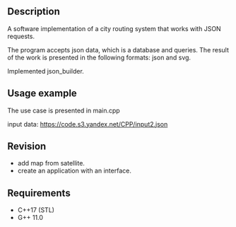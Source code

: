 ## Description
A software implementation of a city routing system that works with JSON requests.

The program accepts json data, which is a database and queries. The result of the work is presented in the following formats: json and svg.

Implemented json_builder.

## Usage example
The use case is presented in main.cpp

input data: https://code.s3.yandex.net/CPP/input2.json

## Revision
- add map from satellite.
- сreate an application with an interface.

## Requirements
- C++17 (STL)
- G++ 11.0






